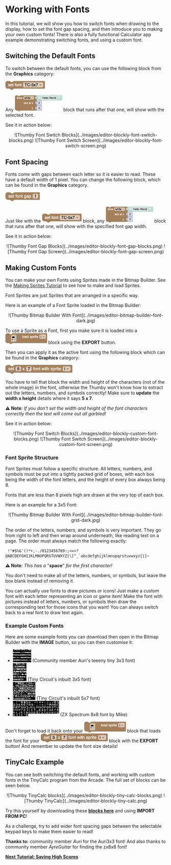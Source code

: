 # Working with Fonts

In this tutorial, we will show you how to switch fonts when drawing to the display, how to set the font gap spacing, and then introduce you to making your own custom fonts! There is also a fully functional Calculator app example demonstrating switching fonts, and using a custom font.

## Switching the Default Fonts

To switch between the default fonts, you can use the following block from the **Graphics** category:

<img src="../../images/editor-blockly-set-font-block.png" alt="[set font]" style="height:2.0em">

Any <img src="../../images/editor-blockly-draw-text-block.png" alt="[draw text]" style="height:3.6em"> block that runs after that one, will show with the selected font.

See it in action below:

<center>
![Thumby Font Switch Blocks](../images/editor-blockly-font-switch-blocks.png)
![Thumby Font Switch Screen](../images/editor-blockly-font-switch-screen.png)
</center>

## Font Spacing

Fonts come with gaps between each letter so it is easier to read. These have a default width of 1 pixel. You can change the following block, which can be found in the **Graphics** category.

<img src="../../images/editor-blockly-setFont-gap-block.png" alt="[set font gap]" style="height:2.0em">

Just like with the <img src="../../images/editor-blockly-set-font-block.png" alt="[set font]" style="height:2.0em"> block, any <img src="../../images/editor-blockly-draw-text-block.png" alt="[draw text]" style="height:3.6em"> block that runs after that one, will show with the specified font gap width.

See it in action below:

<center>
![Thumby Font Gap Blocks](../images/editor-blockly-font-gap-blocks.png)
![Thumby Font Gap Screen](../images/editor-blockly-font-gap-screen.png)
</center>

## Making Custom Fonts

You can make your own Fonts using Sprites made in the Bitmap Builder. See the [Making Sprites Tutorial](../Making-Sprites) to see how to make and load Sprites.

Font Sprites are just Sprites that are arranged in a specific way.

Here is an example of a Font Sprite loaded in the Bitmap Builder:

<center>
![Thumby Bitmap Builder With Font](../images/editor-bitmap-builder-font-dark.jpg)
</center>

To use a Sprite as a Font, first you make sure it is loaded into a <img src="../../images/editor-blockly-sprite-block.png" alt="[load sprite]" style="height:2.4em"> block using the **EXPORT** button.

Then you can apply it as the active font using the following block which can be found in the **Graphics** category:

<img src="../../images/editor-blockly-set-font-with-sprite-block.png" alt="[set font with sprite]" style="height:2.0em">

You have to tell that block the width and height of the characters (not of the whole image) in the font, otherwise the Thumby won't know how to extract out the letters, numbers, and symbols correctly! Make sure to **update** the **width x height** details where it says **5 x 7**.

**⚠ Note**: *If you don't set the width and height of the font characters correctly then the text will come out all garbled!*

See it in action below:

<center>
![Thumby Font Switch Blocks](../images/editor-blockly-custom-font-blocks.png)
![Thumby Font Switch Screen](../images/editor-blockly-custom-font-screen.png)
</center>


### Font Sprite Structure

Font Sprites must follow a specific structure. All letters, numbers, and symbols must be put into a tightly packed grid of boxes, with each box being the width of the font letters, and the height of every box always being 8.

Fonts that are less than 8 pixels high are drawn at the very top of each box.

Here is an example for a 3x5 Font:

<center>
![Thumby Bitmap Builder With Font](../images/editor-bitmap-builder-font-grid-dark.jpg)
</center>

The order of the letters, numbers, and symbols is very important. They go from right to left and then wrap around underneath, like reading text on a page. The order must always match the following exactly:

```
 !"#$%&'()*+,-./0123456789:;<=>?@ABCDEFGHIJKLMNOPQRSTUVWXYZ[\]^_`abcdefghijklmnopqrstuvwxyz{|}~
```
**⚠ Note**: *This has a* "**space**" *for the first character!*

You don't need to make all of the letters, numbers, or symbols, but leave the box blank instead of removing it.

You can actually use fonts to draw pictures or icons! Just make a custom font with each letter representing an icon or game item! Make the font with pictures instead of letters, numbers, or symbols then draw the corresponding text for those icons that you want! You can always switch back to a real font to draw text again.

### Example Custom Fonts

Here are some example fonts you can download then open in the Bitmap Builder with the **IMAGE** button, so you can then customise it:

* ![Thumby Auri 3x3 Font](../images/Auri3x3Font.png) (Community member Auri's teeeny tiny 3x3 font)
* ![Thumby Tiny Circuit's 3x5 Font](../images/tc3x5Font.png) (Tiny Circuit's inbuilt 3x5 font)
* ![Thumby Tiny Circuit's 5x7 Font](../images/tc5x7Font.png) (Tiny Circuit's inbuilt 5x7 font)
* ![Thumby ZX 8x8 Font](../images/zx8x8Font.png) (ZX Spectrum 8x8 font by Mike)

Don't forget to load it back onto your <img src="../../images/editor-blockly-sprite-block.png" alt="[load sprite]" style="height:2.4em"> block that loads the font for your <img src="../../images/editor-blockly-set-font-with-sprite-block.png" alt="[set font with sprite]" style="height:2.0em"> block with the **EXPORT** button! And remember to update the font size details!

## TinyCalc Example

You can see both switching the default fonts, and working with custom fonts in the TinyCalc program from the Arcade. The full set of blocks can be seen below.

<center>
![Thumby TinyCalc blocks](../images/editor-blockly-tiny-calc-blocks.png)
![Thumby TinyCalc](../images/editor-blockly-tiny-calc.png)
</center>

Try this yourself by downloading these [**blocks here**](../TinyCalc-blocks.py) and using **IMPORT FROM PC**!

As a challenge, try to add wider font spacing gaps between the selectable keypad keys to make them easier to read!

**Thanks to:** community member *Auri* for the Auri3x3 font! And also thanks to community member *AyreGuitar* for finding the zx8x8 font!

[**Next Tutorial: Saving High Scores**](../Saving-High-Scores/)
